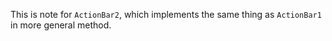 This is note for `ActionBar2`, which implements the same thing as `ActionBar1` in more general method.

